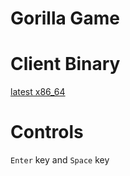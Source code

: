 # Gorilla Game

# Client Binary

[latest x86_64](./ggc-linux-x86_64-20200411)

# Controls

`Enter` key and `Space` key